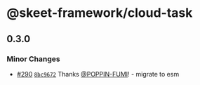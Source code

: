 # @skeet-framework/cloud-task

## 0.3.0

### Minor Changes

- [#290](https://github.com/elsoul/skeet/pull/290) [`8bc9672`](https://github.com/elsoul/skeet/commit/8bc9672e62e5ae178fc568e1b7335d7246090fc7) Thanks [@POPPIN-FUMI](https://github.com/POPPIN-FUMI)! - migrate to esm
